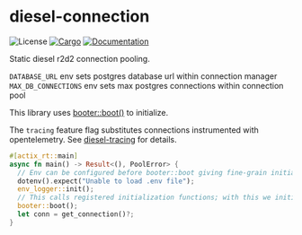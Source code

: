 # diesel-connection

![License](https://img.shields.io/badge/license-MIT-green.svg)
[![Cargo](https://img.shields.io/crates/v/diesel-connection.svg)](https://crates.io/crates/diesel-connection)
[![Documentation](https://docs.rs/diesel-connection/badge.svg)](https://docs.rs/diesel-connection)

Static diesel r2d2 connection pooling.

`DATABASE_URL` env sets postgres database url within connection manager
`MAX_DB_CONNECTIONS` env sets max postgres connections within connection pool

This library uses [booter::boot()](https://docs.rs/booter/latest/booter/fn.boot.html) to initialize.

The `tracing` feature flag substitutes connections instrumented with opentelemetry. See [diesel-tracing](https://crates.io/crates/diesel-tracing) for details.

```rust
#[actix_rt::main]
async fn main() -> Result<(), PoolError> {
  // Env can be configured before booter::boot giving fine-grain initialization control
  dotenv().expect("Unable to load .env file");
  env_logger::init();
  // This calls registered initialization functions; with this we initialize our static connection pool
  booter::boot();
  let conn = get_connection()?;
}
```
